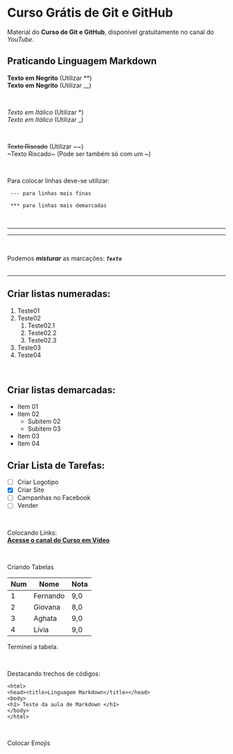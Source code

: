 # Curso Grátis de Git e GitHub
Material do **Curso de Git e GitHub**, disponível gratuitamente no canal do *YouTube*.

## Praticando Linguagem Markdown

**Texto em Negrito** (Utilizar **) <br/>
__Texto em Negrito__ (Utilizar __)

<br/>

*Texto em Itálico* (Utilizar *) <br>
_Texto em Itálico_ (Utilizar _) <br>

<br/>

~~Texto Riscado~~ (Utilizar ~~) <br>
~Texto Riscado~ (Pode ser também só com um ~) <br>

<br/>

Para colocar linhas deve-se utilizar: <br>
<pre><code> --- para linhas mais finas </code></pre>
<pre><code> *** para linhas mais demarcadas </code></pre> <br>

---
***

<br>

Podemos *__misturar__* as marcações:
<code>*__Texto__*</code>
<br/><br/>

---

## Criar listas **numeradas**:
1. Teste01
1. Teste02
   1. Teste02.1
   1. Teste02.2
   1. Teste02.3
1. Teste03
1. Teste04

<br/>

## Criar listas **demarcadas**:
* Item 01
* Item 02
   * Subitem 02
   * Subitem 03
* Item 03
* Item 04



## Criar Lista de Tarefas:
- [ ] Criar Logotipo <br/>
- [x] Criar Site <br/>
- [ ] Campanhas no Facebook <br/>
- [ ] Vender <br/>

<br/>

Colocando Links: <br/>
**[Acesse o canal do Curso em Vídeo](https://www.youtube.com/user/cursosemvideo)**

<br/>

Criando Tabelas <br/>

Num | Nome | Nota
--|--|--
1 | Fernando | 9,0
2 | Giovana | 8,0
3 | Aghata | 9,0
4 | Lívia | 9,0

Terminei a tabela.

<br/>

Destacando trechos de códigos: <br/>

```
<html>
<head><title>Linguagem Markdown</title></head>
<body>
<h1> Teste da aula de Markdown </h1>
</body>
</html>
```

<br/>

Colocar Emojis

